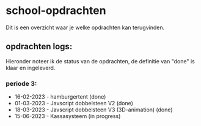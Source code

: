 # school-opdrachten
Dit is een overzicht waar je welke opdrachten kan terugvinden.

## opdrachten logs:
Hieronder noteer ik de status van de opdrachten, de definitie van "done" is klaar en ingeleverd.

### periode 3:
* 16-02-2023 - hamburgertent (done)
* 01-03-2023 - Javscript dobbelsteen V2 (done)
* 18-03-2023 - Javscript dobbelsteen V3 (3D-animation) (done)
* 15-06-2023 - Kassasysteem (in progress)